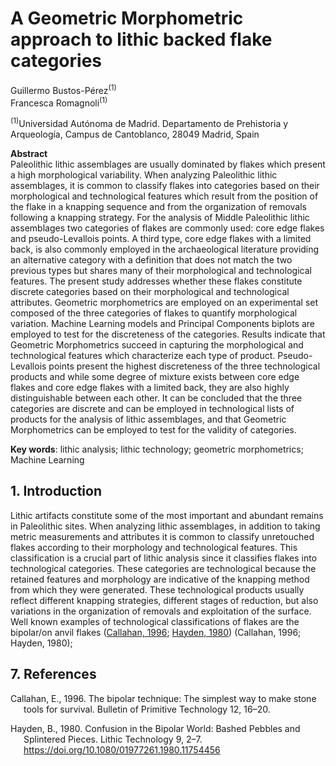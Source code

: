 # A Geometric Morphometric approach to lithic backed flake categories

Guillermo Bustos-Pérez<sup>(1)</sup>  
Francesca Romagnoli<sup>(1)</sup>

<sup>(1)</sup>Universidad Autónoma de Madrid. Departamento de
Prehistoria y Arqueología, Campus de Cantoblanco, 28049 Madrid, Spain

**Abstract**  
Paleolithic lithic assemblages are usually dominated by flakes which
present a high morphological variability. When analyzing Paleolithic
lithic assemblages, it is common to classify flakes into categories
based on their morphological and technological features which result
from the position of the flake in a knapping sequence and from the
organization of removals following a knapping strategy. For the analysis
of Middle Paleolithic lithic assemblages two categories of flakes are
commonly used: core edge flakes and pseudo-Levallois points. A third
type, core edge flakes with a limited back, is also commonly employed in
the archaeological literature providing an alternative category with a
definition that does not match the two previous types but shares many of
their morphological and technological features. The present study
addresses whether these flakes constitute discrete categories based on
their morphological and technological attributes. Geometric
morphometrics are employed on an experimental set composed of the three
categories of flakes to quantify morphological variation. Machine
Learning models and Principal Components biplots are employed to test
for the discreteness of the categories. Results indicate that Geometric
Morphometrics succeed in capturing the morphological and technological
features which characterize each type of product. Pseudo-Levallois
points present the highest discreteness of the three technological
products and while some degree of mixture exists between core edge
flakes and core edge flakes with a limited back, they are also highly
distinguishable between each other. It can be concluded that the three
categories are discrete and can be employed in technological lists of
products for the analysis of lithic assemblages, and that Geometric
Morphometrics can be employed to test for the validity of categories.

**Key words**: lithic analysis; lithic technology; geometric
morphometrics; Machine Learning

## 1. Introduction

Lithic artifacts constitute some of the most important and abundant
remains in Paleolithic sites. When analyzing lithic assemblages, in
addition to taking metric measurements and attributes it is common to
classify unretouched flakes according to their morphology and
technological features. This classification is a crucial part of lithic
analysis since it classifies flakes into technological categories. These
categories are technological because the retained features and
morphology are indicative of the knapping method from which they were
generated. These technological products usually reflect different
knapping strategies, different stages of reduction, but also variations
in the organization of removals and exploitation of the surface. Well
known examples of technological classifications of flakes are the
bipolar/on anvil flakes ([Callahan, 1996](#ref-callahan_bipolar_1996);
[Hayden, 1980](#ref-hayden_confusion_1980)) (Callahan, 1996; Hayden,
1980);

## 7. References

<div id="refs" class="references csl-bib-body hanging-indent">

<div id="ref-callahan_bipolar_1996" class="csl-entry">

Callahan, E., 1996. The bipolar technique: The simplest way to make
stone tools for survival. Bulletin of Primitive Technology 12, 16–20.

</div>

<div id="ref-hayden_confusion_1980" class="csl-entry">

Hayden, B., 1980. Confusion in the Bipolar World: Bashed Pebbles and
Splintered Pieces. Lithic Technology 9, 2–7.
<https://doi.org/10.1080/01977261.1980.11754456>

</div>

</div>

